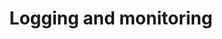 ---
title: Logging and monitoring
weight: 300
url: /nginxaas/azure/monitoring/
menu:
  docs:
    parent: NGINXaaS for Azure
---